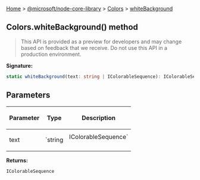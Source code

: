 [Home](./index) &gt; [@microsoft/node-core-library](./node-core-library.md) &gt; [Colors](./node-core-library.colors.md) &gt; [whiteBackground](./node-core-library.colors.whitebackground.md)

## Colors.whiteBackground() method

> This API is provided as a preview for developers and may change based on feedback that we receive. Do not use this API in a production environment.
> 

<b>Signature:</b>

```typescript
static whiteBackground(text: string | IColorableSequence): IColorableSequence;
```

## Parameters

|  <p>Parameter</p> | <p>Type</p> | <p>Description</p> |
|  --- | --- | --- |
|  <p>text</p> | <p>`string | IColorableSequence`</p> |  |

<b>Returns:</b>

`IColorableSequence`

